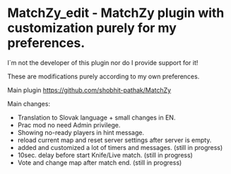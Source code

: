 # MatchZy_edit - MatchZy plugin with customization purely for my preferences.

I`m not the developer of this plugin nor do I provide support for it! 

These are modifications purely according to my own preferences.

Main plugin https://github.com/shobhit-pathak/MatchZy

Main changes:
- Translation to Slovak language + small changes in EN.
- Prac mod no need Admin privilege.
- Showing no-ready players in hint message.
- reload current map and reset server settings after server is empty. 
- added and customized a lot of timers and messages. (still in progress)
- 10sec. delay before start Knife/Live match. (still in progress)
- Vote and change map after match end. (still in progress)
